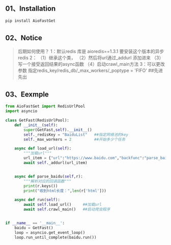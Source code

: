 01、Installation
-----

```bash
pip install AioFastGet
```



## 02、Notice

> 后期如何使用？
>  1：默认redis 库是 aioredis==1.3.1 要安装这个版本的异步redis
>  2：
>      （1）继承这个类，
>      （2）然后将url通过_addurl 添加进来
>      （3）写一个接受返回结果的async函数
>      （4）启动crawl_main方法
>  3：可以更改参数
>      指定redis_key/redis_db/_max_workers/_poptype = 'FIFO'  ##先进先出



## 03、Eexmple

```python
from AioFastGet import RedisUrlPool
import asyncio

class GetFast(RedisUrlPool):
    def __init__(self):
        super(GetFast,self).__init__()
        self._redisKey = "BaiduList"   ##指定网络池的key
        self._max_workers = 2          ##开始多少个任务

    async def load_url(self):
        """加载url"""
        url_item = {"url":"https://www.baidu.com","backfunc":"parse_baidu"}
        await self._addurl(url_item)


    async def parse_baidu(self,r):
        """解析对应的回调函数"""
        print(r.keys())
        print("收到html长度：",len(r['html']))

    async def run(self):
        await self.load_url()     ##加载url
        await self.crawl_main()   ##启动爬虫程序


if __name__ == '__main__':
    baidu = GetFast()
    loop = asyncio.get_event_loop()
    loop.run_until_complete(baidu.run())
```

